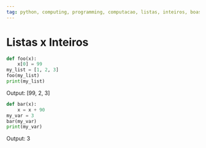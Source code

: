 ```yaml
---
tag: python, computing, programming, computacao, listas, inteiros, boasPraticas
---
```

# Listas x Inteiros

``` python
def foo(x): 
	x[0] = 99
my_list = [1, 2, 3]
foo(my_list)
print(my_list)
```
Output:
	[99, 2, 3]

```py
def bar(x):
	x = x + 90
my_var = 3
bar(my_var)
print(my_var)
```
Output:
	3
	
	